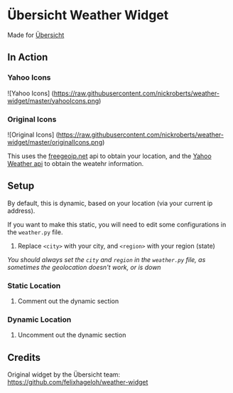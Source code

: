 # Übersicht Weather Widget

Made for [Übersicht](http://tracesof.net/uebersicht/)

## In Action

### Yahoo Icons
![Yahoo Icons]
(https://raw.githubusercontent.com/nickroberts/weather-widget/master/yahooIcons.png)

### Original Icons
![Original Icons]
(https://raw.githubusercontent.com/nickroberts/weather-widget/master/originalIcons.png)

This uses the [freegeoip.net](http://freegeoip.net/ "freegeoip.net") api to obtain your location, and the [Yahoo Weather api](https://developer.yahoo.com/weather// "Yahoo Weather api") to obtain the weatehr information.

## Setup

By default, this is dynamic, based on your location (via your current ip address).

If you want to make this static, you will need to edit some configurations in the `weather.py` file.

1. Replace `<city>` with your city, and `<region>` with your region (state)

*You should always set the `city` and `region` in the `weather.py` file, as sometimes the geolocation doesn't work, or is down*

### Static Location

1. Comment out the dynamic section

### Dynamic Location

1. Uncomment out the dynamic section

## Credits

Original widget by the Übersicht team:
https://github.com/felixhageloh/weather-widget
